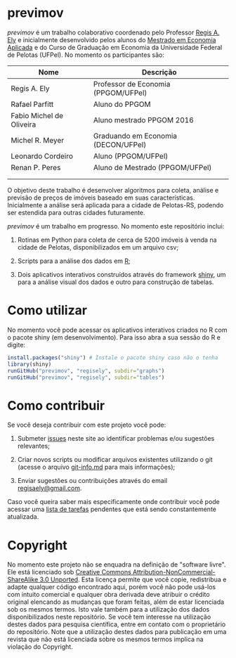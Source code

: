 ﻿# previmov

*previmov* é um trabalho colaborativo coordenado pelo Professor [Regis A. Ely](http://regisely.com) e inicialmente desenvolvido pelos alunos do [Mestrado em Economia Aplicada](http://wp.ufpel.edu.br/ppgom/) e do Curso de Graduação em Economia da Universidade Federal de Pelotas (UFPel). No momento os participantes são:

| Nome | Descrição |
|---|---|
| Regis A. Ely | Professor de Economia (PPGOM/UFPel) |
|Rafael Parfitt|  Aluno do PPGOM |
| Fabio Michel de Oliveira | Aluno mestrado PPGOM 2016|
| Michel R. Meyer | Graduando em Economia (DECON/UFPel) |
|  Leonardo Cordeiro | Aluno (PPGOM/UFPel)   |
| Renan P. Peres | Aluno de Mestrado (PPGOM/UFPel) |
|   |   |
|   |   |

O objetivo deste trabalho é desenvolver algoritmos para coleta, análise e previsão de preços de imóveis baseado em suas características. Inicialmente a análise será aplicada para a cidade de Pelotas-RS, podendo ser estendida para outras cidades futuramente.

*previmov* é um trabalho em progresso. No momento este repositório inclui:

1. Rotinas em Python para coleta de cerca de 5200 imóveis à venda na cidade de Pelotas, disponibilizados em um arquivo csv;

2. Scripts para a análise dos dados em [R](https://www.r-project.org/);

3. Dois aplicativos interativos construídos através do framework [shiny](http://shiny.rstudio.com/), um para a análise visual dos dados e outro para construção de tabelas.

# Como utilizar

No momento você pode acessar os aplicativos interativos criados no R com o pacote shiny (em desenvolvimento). Para isso abra a sua sessão do R e digite:

```r
install.packages("shiny") # Instale o pacote shiny caso não o tenha
library(shiny)
runGitHub("previmov", "regisely", subdir="graphs")
runGitHub("previmov", "regisely", subdir="tables")
```

# Como contribuir

Se você deseja contribuir com este projeto você pode:

1. Submeter [issues](https://github.com/regisely/previmov/issues) neste site ao identificar problemas e/ou sugestões relevantes;

2. Criar novos scripts ou modificar arquivos existentes utilizando o git (acesse o arquivo [git-info.md](git-info.md) para mais informações);

3. Enviar sugestões ou contribuições através do email regisaely@gmail.com. 

Caso você queira saber mais especificamente onde contribuir você pode acessar uma [lista de tarefas](TODO.md) pendentes que está sendo constantemente atualizada.

# Copyright

No momento este projeto não se enquadra na definição de "software livre". Ele está licenciado sob [Creative Commons Attribution-NonCommercial-ShareAlike 3.0 Unported](https://creativecommons.org/licenses/by-nc-sa/3.0/). Esta licença permite que você copie, redistribua e adapte qualquer código encontrado aqui, porém você não pode usá-los com intuito comercial e qualquer obra derivada deve atribuir o crédito original elencando as mudanças que foram feitas, além de estar licenciada sob os mesmos termos. Isto vale também para a utilização dos dados disponibilizados neste repositório. Se você tem interesse na utilização destes dados para pesquisa científica, entre em contato com o proprietário do repositório. Note que a utilização destes dados para publicação em uma revista que não está licenciada sobre os mesmos termos implica na violação do Copyright.
